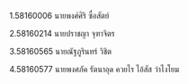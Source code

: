 1.58160006 นายพงศ์ศิริ ซื่อสัตย์

2.58160214 นายปราชญา จุฑาจิตร

3.58160565 นายณัฐภูรินทร์ วิชิต

4.58160577 นายพงศภัค รัตนาอุด
ควยไร ไอ้สัส
ว่าไงโยม
